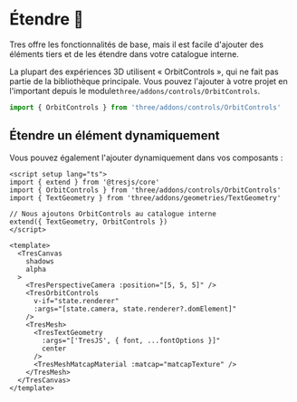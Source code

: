 # Étendre 🔌

Tres offre les fonctionnalités de base, mais il est facile d'ajouter des éléments tiers et de les étendre dans votre catalogue interne.

La plupart des expériences 3D utilisent « OrbitControls », qui ne fait pas partie de la bibliothèque principale. Vous pouvez l'ajouter à votre projet en l'important depuis le module`three/addons/controls/OrbitControls`.

```js
import { OrbitControls } from 'three/addons/controls/OrbitControls'
```

## Étendre un élément dynamiquement

Vous pouvez également l'ajouter dynamiquement dans vos composants :

```vue {2,3,4,7,13,15}
<script setup lang="ts">
import { extend } from '@tresjs/core'
import { OrbitControls } from 'three/addons/controls/OrbitControls'
import { TextGeometry } from 'three/addons/geometries/TextGeometry'

// Nous ajoutons OrbitControls au catalogue interne
extend({ TextGeometry, OrbitControls })
</script>

<template>
  <TresCanvas
    shadows
    alpha
  >
    <TresPerspectiveCamera :position="[5, 5, 5]" />
    <TresOrbitControls
      v-if="state.renderer"
      :args="[state.camera, state.renderer?.domElement]"
    />
    <TresMesh>
      <TresTextGeometry
        :args="['TresJS', { font, ...fontOptions }]"
        center
      />
      <TresMeshMatcapMaterial :matcap="matcapTexture" />
    </TresMesh>
  </TresCanvas>
</template>
```
